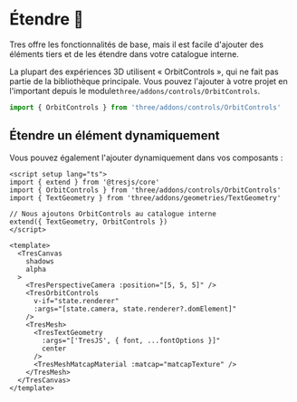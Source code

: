 # Étendre 🔌

Tres offre les fonctionnalités de base, mais il est facile d'ajouter des éléments tiers et de les étendre dans votre catalogue interne.

La plupart des expériences 3D utilisent « OrbitControls », qui ne fait pas partie de la bibliothèque principale. Vous pouvez l'ajouter à votre projet en l'important depuis le module`three/addons/controls/OrbitControls`.

```js
import { OrbitControls } from 'three/addons/controls/OrbitControls'
```

## Étendre un élément dynamiquement

Vous pouvez également l'ajouter dynamiquement dans vos composants :

```vue {2,3,4,7,13,15}
<script setup lang="ts">
import { extend } from '@tresjs/core'
import { OrbitControls } from 'three/addons/controls/OrbitControls'
import { TextGeometry } from 'three/addons/geometries/TextGeometry'

// Nous ajoutons OrbitControls au catalogue interne
extend({ TextGeometry, OrbitControls })
</script>

<template>
  <TresCanvas
    shadows
    alpha
  >
    <TresPerspectiveCamera :position="[5, 5, 5]" />
    <TresOrbitControls
      v-if="state.renderer"
      :args="[state.camera, state.renderer?.domElement]"
    />
    <TresMesh>
      <TresTextGeometry
        :args="['TresJS', { font, ...fontOptions }]"
        center
      />
      <TresMeshMatcapMaterial :matcap="matcapTexture" />
    </TresMesh>
  </TresCanvas>
</template>
```
